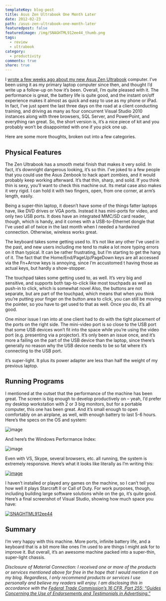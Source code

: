 ```yaml
---
templateKey: blog-post
title: Asus Zen Ultrabook One Month Later
date: 2012-02-23
path: /asus-zen-ultrabook-one-month-later
featuredpost: false
featuredimage: /img/SNAGHTML912ee44_thumb.png
tags:
  - review
  - ultrabook
category:
  - productivity
comments: true
share: true
---
```


I [wrote a few weeks ago about my new Asus Zen Ultrabook](http://ardalis.com/Asus-Zen-Ultrabook-First-Impressions) computer. I’ve been using it as my primary laptop computer since then, and thought I’d write up a follow-up on how it’s been. Overall, I’m quite pleased with it. The performance is great, the battery life is quite good, and the instant on/off experience makes it almost as quick and easy to use as my phone or iPad. In fact, I’ve just spent the last three days on the road at a client conducting training, and driving as many as four concurrent Visual Studio 2010 instances along with three browsers, SQL Server, and PowerPoint, and everything ran great. So, the short version is, it’s a nice piece of kit and you probably won’t be disappointed with one if you pick one up.

Here are some more thoughts, broken out into a few categories.

## Physical Features

The Zen Ultrabook has a smooth metal finish that makes it very solid. In fact, it’s downright dangerous looking, it’s so thin. I’ve joked to a few people that you could use the Asus Zenbook to hack apart zombies, and it would probably keep working afterward. It’s that thin, sharp, and solid. If you think thin is sexy, you’ll want to check this machine out. Its metal case also makes it very rigid. I can hold it with two fingers, open, from one corner, at arm’s length, easily.

Being a super-thin laptop, it doesn’t have some of the things fatter laptops have, like DVD drives or VGA ports. Instead it has mini-ports for video, and only two USB ports. It does have an integrated MMC/SD card reader, though, which is handy, and it comes with a USB-to-Ethernet dongle that I’ve used all of twice in the last month when I needed a hardwired connection. Otherwise, wireless works great.

The keyboard takes some getting used to. It’s not like any other I’ve used in the past, and new users including me tend to make a lot more typing errors on it than typical. It can be rather frustrating, but I’m starting to get the hang of it. The fact that the Home/End/PageUp/PageDown keys are all accessed via the Fn+Arrow keys is annoying, since I’m accustomed t having those as actual keys, but hardly a show-stopper.

The touchpad takes some getting used to, as well. It’s very big and sensitive, and supports both tap-to-click like most touchpads as well as push-in to click, which is somewhat novel Also, the buttons are not separate, but are part of the touchpad, which means that when you think you’re putting your finger on the button area to click, you can still be moving the pointer, so you have to get used to that as well. Once you do, it’s all good.

One minor issue I ran into at one client had to do with the tight placement of the ports on the right side. The mini-video port is so close to the USB port that some USB devices won’t fit into the space while you’re using the video port (e.g. presenting via a projector). It’s only been an issue once, and it’s more a failing on the part of the USB device than the laptop, since there’s generally no reason why the USB device needs to be so fat where it’s connecting to the USB port.

it’s super-light. It plus its power adapter are less than half the weight of my previous laptop.

## Running Programs

I mentioned at the outset that the performance of the machine has been great. The screen is big enough to develop productively on – yeah, I’d prefer my desktop workstation with 2 or 3 big monitors, but for a portable computer, this one has been great. And it’s small enough to open comfortably on an airplane, as well, with enough battery to last 5-6 hours. Here’s the specs on the OS and system:

![image](/img/image_8_ultra.png "image")

And here’s the Windows Performance Index:

![image](/img/image_7_ultra.png "image")

Even with VS, Skype, several browsers, etc. all running, the system is extremely responsive. Here’s what it looks like literally as I’m writing this:

[![image](/img/image_thumb_2.png "image")](/img/image_6.png)

I haven’t installed or played any games on the machine, so I can’t tell you how well it plays Starcraft II or Call of Duty. For work purposes, though, including building large software solutions while on the go, it’s quite good. Here’s a final screenshot of Visual Studio, showing how much space you have:

[![SNAGHTML912ee44](/img/SNAGHTML912ee44_thumb.png "SNAGHTML912ee44")](/img/SNAGHTML912ee44.png)

## Summary

I’m very happy with this machine. More ports, infinite battery life, and a keyboard that is a bit more like ones I’m used to are things I might ask for to improve it. But overall, it’s an awesome machine packed into a super-thin, super-light chassis.

_Disclosure of Material Connection: I received one or more of the products or services mentioned above for free in the hope that I would mention it on my blog. Regardless, I only recommend products or services I use personally and believe my readers will enjoy. I am disclosing this in accordance with the [Federal Trade Commission’s 16 CFR, Part 255: “Guides Concerning the Use of Endorsements and Testimonials in Advertising.”](http://www.access.gpo.gov/nara/cfr/waisidx_03/16cfr255_03.html)_
